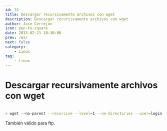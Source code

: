 ```yaml
---
id: 74
title: Descargar recursivamente archivos con wget
description: Descargar recursivamente archivos con wget
author: Jose Cerrejon
icon: pen-to-square
date: 2013-02-21 18:30:00
prev: /es/
next: false
category:
    - Linux
tag:
    - Linux
---
```


# Descargar recursivamente archivos con wget

```bash

> wget --no-parent --recursive --level=1 --no-directories --user=login --password=pass https://myftpsite.com/

```

También válido para ftp.
